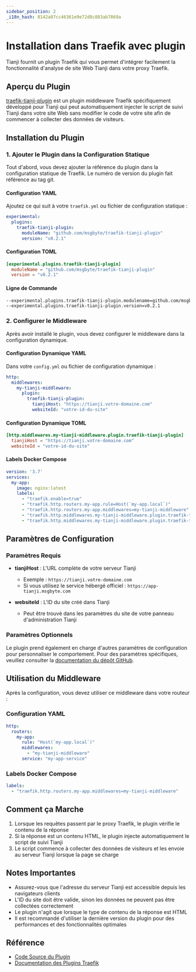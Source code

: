 ```yaml
---
sidebar_position: 2
_i18n_hash: 8142a07cc46361e9e72d8c883ab7869a
---
```

# Installation dans Traefik avec plugin

Tianji fournit un plugin Traefik qui vous permet d'intégrer facilement la fonctionnalité d'analyse de site Web Tianji dans votre proxy Traefik.

## Aperçu du Plugin

[traefik-tianji-plugin](https://github.com/msgbyte/traefik-tianji-plugin) est un plugin middleware Traefik spécifiquement développé pour Tianji qui peut automatiquement injecter le script de suivi Tianji dans votre site Web sans modifier le code de votre site afin de commencer à collecter des données de visiteurs.

## Installation du Plugin

### 1. Ajouter le Plugin dans la Configuration Statique

Tout d'abord, vous devez ajouter la référence du plugin dans la configuration statique de Traefik. Le numéro de version du plugin fait référence au tag git.

#### Configuration YAML

Ajoutez ce qui suit à votre `traefik.yml` ou fichier de configuration statique :

```yaml
experimental:
  plugins:
    traefik-tianji-plugin:
      moduleName: "github.com/msgbyte/traefik-tianji-plugin"
      version: "v0.2.1"
```

#### Configuration TOML

```toml
[experimental.plugins.traefik-tianji-plugin]
  moduleName = "github.com/msgbyte/traefik-tianji-plugin"
  version = "v0.2.1"
```

#### Ligne de Commande

```bash
--experimental.plugins.traefik-tianji-plugin.modulename=github.com/msgbyte/traefik-tianji-plugin
--experimental.plugins.traefik-tianji-plugin.version=v0.2.1
```

### 2. Configurer le Middleware

Après avoir installé le plugin, vous devez configurer le middleware dans la configuration dynamique.

#### Configuration Dynamique YAML

Dans votre `config.yml` ou fichier de configuration dynamique :

```yaml
http:
  middlewares:
    my-tianji-middleware:
      plugin:
        traefik-tianji-plugin:
          tianjiHost: "https://tianji.votre-domaine.com"
          websiteId: "votre-id-du-site"
```

#### Configuration Dynamique TOML

```toml
[http.middlewares.my-tianji-middleware.plugin.traefik-tianji-plugin]
  tianjiHost = "https://tianji.votre-domaine.com"
  websiteId = "votre-id-du-site"
```

#### Labels Docker Compose

```yaml
version: '3.7'
services:
  my-app:
    image: nginx:latest
    labels:
      - "traefik.enable=true"
      - "traefik.http.routers.my-app.rule=Host(`my-app.local`)"
      - "traefik.http.routers.my-app.middlewares=my-tianji-middleware"
      - "traefik.http.middlewares.my-tianji-middleware.plugin.traefik-tianji-plugin.tianjiHost=https://tianji.votre-domaine.com"
      - "traefik.http.middlewares.my-tianji-middleware.plugin.traefik-tianji-plugin.websiteId=votre-id-du-site"
```

## Paramètres de Configuration

### Paramètres Requis

- **tianjiHost** : L'URL complète de votre serveur Tianji
  - Exemple : `https://tianji.votre-domaine.com`
  - Si vous utilisez le service hébergé officiel : `https://app-tianji.msgbyte.com`

- **websiteId** : L'ID du site créé dans Tianji
  - Peut être trouvé dans les paramètres du site de votre panneau d'administration Tianji

### Paramètres Optionnels

Le plugin prend également en charge d'autres paramètres de configuration pour personnaliser le comportement. Pour des paramètres spécifiques, veuillez consulter la [documentation du dépôt GitHub](https://github.com/msgbyte/traefik-tianji-plugin).

## Utilisation du Middleware

Après la configuration, vous devez utiliser ce middleware dans votre routeur :

### Configuration YAML

```yaml
http:
  routers:
    my-app:
      rule: "Host(`my-app.local`)"
      middlewares:
        - "my-tianji-middleware"
      service: "my-app-service"
```

### Labels Docker Compose

```yaml
labels:
  - "traefik.http.routers.my-app.middlewares=my-tianji-middleware"
```

## Comment ça Marche

1. Lorsque les requêtes passent par le proxy Traefik, le plugin vérifie le contenu de la réponse
2. Si la réponse est un contenu HTML, le plugin injecte automatiquement le script de suivi Tianji
3. Le script commence à collecter des données de visiteurs et les envoie au serveur Tianji lorsque la page se charge

## Notes Importantes

- Assurez-vous que l'adresse du serveur Tianji est accessible depuis les navigateurs clients
- L'ID du site doit être valide, sinon les données ne peuvent pas être collectées correctement
- Le plugin n'agit que lorsque le type de contenu de la réponse est HTML
- Il est recommandé d'utiliser la dernière version du plugin pour des performances et des fonctionnalités optimales

## Référence

- [Code Source du Plugin](https://github.com/msgbyte/traefik-tianji-plugin)
- [Documentation des Plugins Traefik](https://doc.traefik.io/traefik/plugins/)
